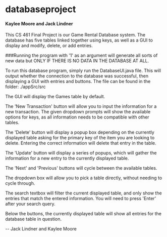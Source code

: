 # databaseproject
#### Kaylee Moore and Jack Lindner

This CS 461 Final Project is our Game Rental Database system. The database has five tables linked together using keys,
as well as a GUI to display and modify, delete, or add entries.

###Running the program with '1' as an argument will generate all sorts of new data but ONLY IF THERE IS NO DATA IN THE DATABASE AT ALL.

To run this database program, simply run the DatabaseUI.java file. This will output whether the connection to the
database was successful, then displaying a GUI with entries and buttons. The file can be found in the folder:
./appSrc/src

The GUI will display the Games table by default.

The 'New Transaction' button will allow you to input the information
for a new transaction. The given dropdown prompts will show the available options for keys, as all information
needs to be compatible with other tables.

The 'Delete' button will display a popup box depending on the currently displayed table asking for the primary key
of the item you are looking to delete. Entering the correct information will delete that entry in the table.

The 'Update' button will display a series of popups, which will gather the information for a new entry to the currently
displayed table.

The 'Next' and 'Previous' buttons will cycle between the available tables.

The dropdown box will allow you to pick a table directly, without needing to cycle through.

The search textbox will filter the current displayed table, and only show the entries that match the entered
information. You will need to press 'Enter' after your search query.

Below the buttons, the currently displayed table will show all entries for the database table in question.

-- Jack Lindner and Kaylee Moore